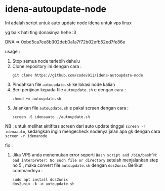 # idena-autoupdate-node
Ini adalah script untuk auto update node idena untuk vps linux

yg baik hati tlng donasinya hehe :3

DNA => 0xbd5ca7ee8b302deb0a1a7f72b02efb52ed7fe86e

usage :

1. Stop semua node terlebih dahulu
2. Clone repository ini dengan cara :
    ```
    git clone https://github.com/codev911/idena-autoupdate-node
    ```
3. Pindahkan file `autoupdate.sh` ke lokasi node kalian
4. Beri perijinan kepada file `autoupdate.sh` e dengan cara :
    ```
    chmod +x autoupdate.sh
    ```
5. Jalankan file `autoupdate.sh` e pakai screen dengan cara : 
    ```
    screen -S idenaauto ./autoupdate.sh
    ```

NB : untuk melihat aktifitas screen dari auto update tinggal `screen -r idenaauto`, sedangkan ingin mengecheck nodenya jalan apa gk dengan cara `screen -r idenanode`

fix :

1. Jika VPS anda menemukan error seperti `Bash script and /bin/bash^M: bad interpreter: No such file or directory` setelah menjalankan step no 5 , maka convert file `autoupdate.sh` dengan `dos2unix`. Berikut commandnya :
    ```
    sudo apt install dos2unix
    dos2unix -k -o autoupdate.sh
    ```

